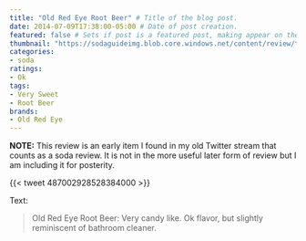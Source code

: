 ```yaml
---
title: "Old Red Eye Root Beer" # Title of the blog post.
date: 2014-07-09T17:38:00-05:00 # Date of post creation.
featured: false # Sets if post is a featured post, making appear on the home page side bar.
thumbnail: "https://sodaguideimg.blob.core.windows.net/content/review/thumbs/old-red-eye-root-beer.jpg" # Sets thumbnail image appearing inside card on homepage.
categories:
- soda
ratings:
- Ok
tags:
- Very Sweet
- Root Beer
brands:
- Old Red Eye
---
```


**NOTE:** This review is an early item I found in my old Twitter stream that counts as a soda review. It is not in the more useful later form of review but I am including it for posterity.

{{< tweet 487002928528384000 >}}

Text:
> Old Red Eye Root Beer: Very candy like. Ok flavor, but slightly reminiscent of bathroom cleaner.